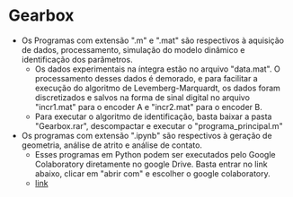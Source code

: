 # Gearbox
- Os Programas com extensão ".m" e ".mat" são respectivos à aquisição de dados, processamento, simulação do modelo dinâmico e identificação dos parâmetros.
    - Os dados experimentais na íntegra estão no arquivo "data.mat". O processamento desses dados é demorado, e para facilitar a execução do algoritmo de Levemberg-Marquardt, os dados foram discretizados e salvos na forma de sinal digital no arquivo "incr1.mat" para o encoder A e "incr2.mat" para o encoder B.
    - Para executar o algoritmo de identificação, basta baixar a pasta "Gearbox.rar", descompactar e executar o "programa_principal.m"
- Os programas com extensão ".ipynb" são respectivos à geração de geometria, análise de atrito e análise de contato.
    - Esses programas em Python podem ser executados pelo Google Colaboratory diretamente no google Drive. Basta entrar no link abaixo, clicar em "abrir com" e escolher o google colaboratory.
    - [link]([link](https://drive.google.com/drive/folders/1izOqva5udncij1EhvZ6EmWr3Ys7D3vEJ?usp=drive_link)https://drive.google.com/drive/folders/1izOqva5udncij1EhvZ6EmWr3Ys7D3vEJ?usp=drive_link)
